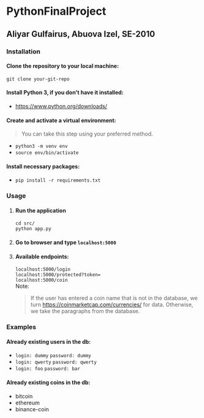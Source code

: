 # PythonFinalProject
## Aliyar Gulfairus, Abuova Izel, SE-2010
### Installation
#### Clone the repository to your local machine:
``git clone your-git-repo``  
#### Install Python 3, if you don't have it installed:
* https://www.python.org/downloads/
#### Create and activate a virtual environment:
> You can take this step using your preferred method.
* `python3 -m venv env`
* `source env/bin/activate`
#### Install necessary packages:
* `pip install -r requirements.txt`
### Usage
1. #### Run the application
    `cd src/`  
    `python app.py`
2. #### Go to browser and type `localhost:5000`
3. #### Available endpoints:
    `localhost:5000/login`  
    `localhost:5000/protected?token=`  
    `localhost:5000/coin`   
Note:
   > If the user has entered a coin name that is not in the database, we turn https://coinmarketcap.com/currencies/ for data. Otherwise, we take the paragraphs from the database.
### Examples

#### Already existing users in the db:
- `login: dummy`
  `password: dummy`
- `login: qwerty`
  `password: qwerty`
- `login: foo`
  `password: bar`

#### Already existing coins in the db:
- bitcoin  
- ethereum  
- binance-coin  
